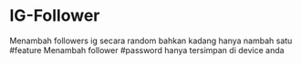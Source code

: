 # IG-Follower
Menambah followers ig secara random bahkan kadang hanya nambah satu
#feature
Menambah follower
#password hanya tersimpan di device anda
